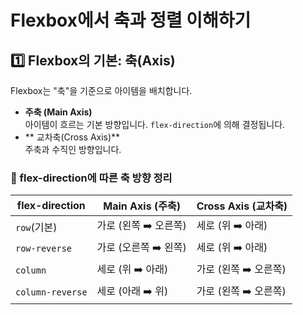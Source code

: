 # Flexbox에서 축과 정렬 이해하기
## 1️⃣ Flexbox의 기본: 축(Axis)
Flexbox는 "축"을 기준으로 아이템을 배치합니다.
- **주축 (Main Axis)**  
아이템이 흐르는 기본 방향입니다. `flex-direction`에 의해 결정됩니다.
- ** 교차축(Cross Axis)**  
주축과 수직인 방향입니다.

### 🔹 flex-direction에 따른 축 방향 정리
|flex-direction|Main Axis (주축)|Cross Axis (교차축)|
|---|---|---|
|`row`(기본)|가로 (왼쪽 ➡️ 오른쪽)|세로 (위 ➡️ 아래)|
|`row-reverse`|가로 (오른쪽 ➡️ 왼쪽)|세로 (위 ➡️ 아래)|
|`column`|세로 (위 ➡️ 아래)|가로 (왼쪽 ➡️ 오른쪽)|
|`column-reverse`|세로 (아래 ➡️ 위)|가로 (왼쪽 ➡️ 오른쪽)|
